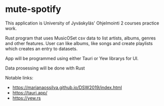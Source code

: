 # mute-spotify

This application is University of Jyväskyläs' Ohjelmointi 2 courses practice work.

Rust program that uses MusicOSet csv data to list artists, albums, genres and other features.
User can like albums, like songs and create playlists which creates an entry to datasets.

App will be programmed using either Tauri or Yew librarys for UI.

Data prosessing will be done with Rust

Notable links:
- https://marianaossilva.github.io/DSW2019/index.html
- https://tauri.app/
- https://yew.rs
